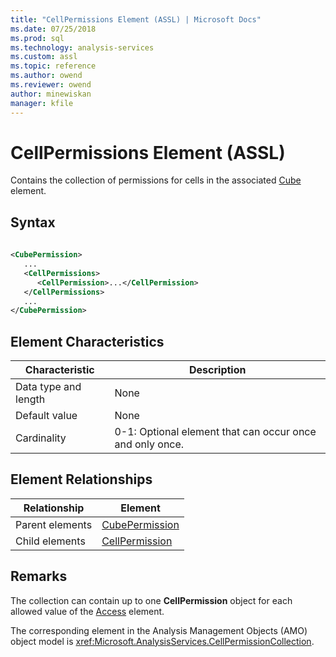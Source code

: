 ```yaml
---
title: "CellPermissions Element (ASSL) | Microsoft Docs"
ms.date: 07/25/2018
ms.prod: sql
ms.technology: analysis-services
ms.custom: assl
ms.topic: reference
ms.author: owend
ms.reviewer: owend
author: minewiskan
manager: kfile
---
```

# CellPermissions Element (ASSL)

  Contains the collection of permissions for cells in the associated [Cube](../objects/cube-element-assl.md) element.  
  
## Syntax  
  
```xml  
  
<CubePermission>  
   ...  
   <CellPermissions>  
      <CellPermission>...</CellPermission>  
   </CellPermissions>  
   ...  
</CubePermission>  
```  
  
## Element Characteristics  
  
|Characteristic|Description|  
|--------------------|-----------------|  
|Data type and length|None|  
|Default value|None|  
|Cardinality|0-1: Optional element that can occur once and only once.|  
  
## Element Relationships  
  
|Relationship|Element|  
|------------------|-------------|  
|Parent elements|[CubePermission](../objects/cubepermission-element-assl.md)|  
|Child elements|[CellPermission](../objects/cellpermission-element-assl.md)|  
  
## Remarks  
 The collection can contain up to one **CellPermission** object for each allowed value of the [Access](../properties/access-element-assl.md) element.  
  
 The corresponding element in the Analysis Management Objects (AMO) object model is <xref:Microsoft.AnalysisServices.CellPermissionCollection>.  
